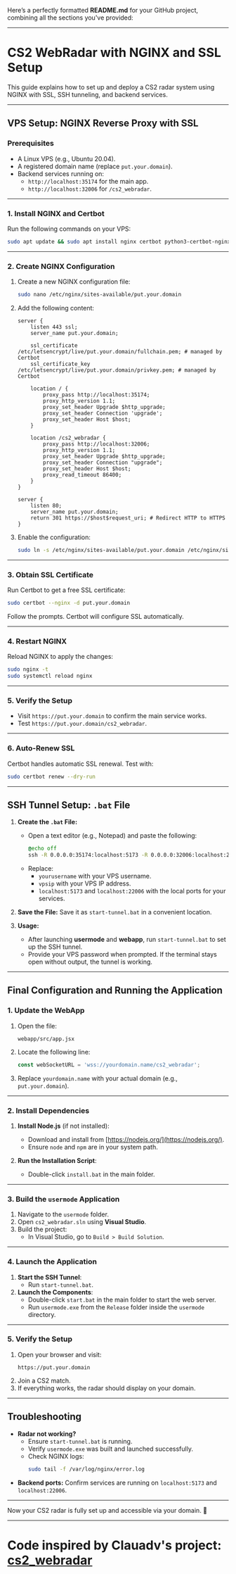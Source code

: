 Here’s a perfectly formatted **README.md** for your GitHub project, combining all the sections you've provided:

---

# CS2 WebRadar with NGINX and SSL Setup

This guide explains how to set up and deploy a CS2 radar system using NGINX with SSL, SSH tunneling, and backend services.

---

## VPS Setup: NGINX Reverse Proxy with SSL

### Prerequisites
- A Linux VPS (e.g., Ubuntu 20.04).
- A registered domain name (replace `put.your.domain`).
- Backend services running on:
  - `http://localhost:35174` for the main app.
  - `http://localhost:32006` for `/cs2_webradar`.

---

### 1. Install NGINX and Certbot
Run the following commands on your VPS:
```bash
sudo apt update && sudo apt install nginx certbot python3-certbot-nginx -y
```

---

### 2. Create NGINX Configuration
1. Create a new NGINX configuration file:
   ```bash
   sudo nano /etc/nginx/sites-available/put.your.domain
   ```

2. Add the following content:
   ```nginx
   server {
       listen 443 ssl;
       server_name put.your.domain;

       ssl_certificate /etc/letsencrypt/live/put.your.domain/fullchain.pem; # managed by Certbot
       ssl_certificate_key /etc/letsencrypt/live/put.your.domain/privkey.pem; # managed by Certbot

       location / {
           proxy_pass http://localhost:35174;
           proxy_http_version 1.1;
           proxy_set_header Upgrade $http_upgrade;
           proxy_set_header Connection 'upgrade';
           proxy_set_header Host $host;
       }

       location /cs2_webradar {
           proxy_pass http://localhost:32006;
           proxy_http_version 1.1;
           proxy_set_header Upgrade $http_upgrade;
           proxy_set_header Connection "upgrade";
           proxy_set_header Host $host;
           proxy_read_timeout 86400;
       }
   }

   server {
       listen 80;
       server_name put.your.domain;
       return 301 https://$host$request_uri; # Redirect HTTP to HTTPS
   }
   ```

3. Enable the configuration:
   ```bash
   sudo ln -s /etc/nginx/sites-available/put.your.domain /etc/nginx/sites-enabled/
   ```

---

### 3. Obtain SSL Certificate
Run Certbot to get a free SSL certificate:
```bash
sudo certbot --nginx -d put.your.domain
```

Follow the prompts. Certbot will configure SSL automatically.

---

### 4. Restart NGINX
Reload NGINX to apply the changes:
```bash
sudo nginx -t
sudo systemctl reload nginx
```

---

### 5. Verify the Setup
- Visit `https://put.your.domain` to confirm the main service works.
- Test `https://put.your.domain/cs2_webradar`.

---

### 6. Auto-Renew SSL
Certbot handles automatic SSL renewal. Test with:
```bash
sudo certbot renew --dry-run
```

---

## SSH Tunnel Setup: `.bat` File

1. **Create the `.bat` File:**
   - Open a text editor (e.g., Notepad) and paste the following:
     ```bat
     @echo off
     ssh -R 0.0.0.0:35174:localhost:5173 -R 0.0.0.0:32006:localhost:22006 yourusername@vpsip -N
     ```
   - Replace:
     - `yourusername` with your VPS username.
     - `vpsip` with your VPS IP address.
     - `localhost:5173` and `localhost:22006` with the local ports for your services.

2. **Save the File:**
   Save it as `start-tunnel.bat` in a convenient location.

3. **Usage:**
   - After launching **usermode** and **webapp**, run `start-tunnel.bat` to set up the SSH tunnel.
   - Provide your VPS password when prompted. If the terminal stays open without output, the tunnel is working.

---

## Final Configuration and Running the Application

### 1. Update the WebApp
1. Open the file:
   ```text
   webapp/src/app.jsx
   ```
2. Locate the following line:
   ```javascript
   const webSocketURL = 'wss://yourdomain.name/cs2_webradar';
   ```
3. Replace `yourdomain.name` with your actual domain (e.g., `put.your.domain`).

---

### 2. Install Dependencies
1. **Install Node.js** (if not installed):
   - Download and install from [https://nodejs.org/](https://nodejs.org/).
   - Ensure `node` and `npm` are in your system path.

2. **Run the Installation Script**:
   - Double-click `install.bat` in the main folder.

---

### 3. Build the `usermode` Application
1. Navigate to the `usermode` folder.
2. Open `cs2_webradar.sln` using **Visual Studio**.
3. Build the project:
   - In Visual Studio, go to `Build > Build Solution`.

---

### 4. Launch the Application
1. **Start the SSH Tunnel**:
   - Run `start-tunnel.bat`.
2. **Launch the Components**:
   - Double-click `start.bat` in the main folder to start the web server.
   - Run `usermode.exe` from the `Release` folder inside the `usermode` directory.

---

### 5. Verify the Setup
1. Open your browser and visit:
   ```text
   https://put.your.domain
   ```
2. Join a CS2 match.
3. If everything works, the radar should display on your domain.

---

## Troubleshooting
- **Radar not working?**
  - Ensure `start-tunnel.bat` is running.
  - Verify `usermode.exe` was built and launched successfully.
  - Check NGINX logs:
    ```bash
    sudo tail -f /var/log/nginx/error.log
    ```
- **Backend ports:**
  Confirm services are running on `localhost:5173` and `localhost:22006`.

---

Now your CS2 radar is fully set up and accessible via your domain. 🎯

--- 

# Code inspired by Clauadv's project: [cs2_webradar](https://github.com/clauadv/cs2_webradar)
